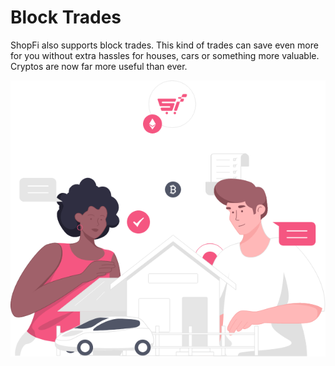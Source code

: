 # Block Trades

ShopFi also supports block trades. This kind of trades can save even more for you without extra hassles for houses, cars or something more valuable. Cryptos are now far more useful than ever.

![](<../.gitbook/assets/image (10) (1).png>)
